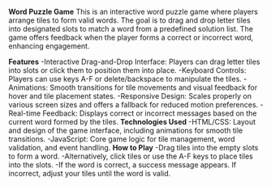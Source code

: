 **Word Puzzle Game**
This is an interactive word puzzle game where players arrange tiles to form valid words. The goal is to drag and drop letter tiles into designated slots to match a word from a predefined solution list. The game offers feedback when the player forms a correct or incorrect word, enhancing engagement.

**Features**
-Interactive Drag-and-Drop Interface: Players can drag letter tiles into slots or click them to position them into place.
-Keyboard Controls: Players can use keys A-F or delete/backspace to manipulate the tiles.
-Animations: Smooth transitions for tile movements and visual feedback for hover and tile placement states.
-Responsive Design: Scales properly on various screen sizes and offers a fallback for reduced motion preferences.
-Real-time Feedback: Displays correct or incorrect messages based on the current word formed by the tiles.
**Technologies Used**
-HTML/CSS: Layout and design of the game interface, including animations for smooth tile transitions.
-JavaScript: Core game logic for tile management, word validation, and event handling.
**How to Play**
-Drag tiles into the empty slots to form a word.
-Alternatively, click tiles or use the A-F keys to place tiles into the slots.
-If the word is correct, a success message appears. If incorrect, adjust your tiles until the word is valid.
